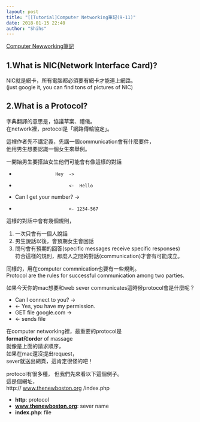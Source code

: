 ```yaml
---
layout: post
title: "[[Tutorial]Computer Networking筆記(9-11)"
date: 2018-01-15 22:40
author: "Shihs"
---
```


[Computer Newworking筆記](https://www.youtube.com/playlist?list=PL6gx4Cwl9DGBpuvPW0aHa7mKdn_k9SPKO)

## **1.What is NIC(Network Interface Card)?**
NIC就是網卡，所有電腦都必須要有網卡才能連上網路。<br>
(just google it, you can find tons of pictures of NIC)

## **2.What is a Protocol?**
字典翻譯的意思是，協議草案、禮儀。<br>
在network裡，protocol是「網路傳輸協定」。

這裡作者先不講定義，先講一個communication會有什麼要件，<br>
他用男生想要認識一個女生來舉例。

一開始男生要搭訕女生他們可能會有像這樣的對話
-                    Hey  ->
-                         <-  Hello
- Can I get your number?   -> 
-                         <- 1234-567

這樣的對話中會有幾個規則，
1. 一次只會有一個人說話
2. 男生說話以後，會預期女生會回話
3. 問句會有預期的回答(specific messages receive specific responses)<br>
符合這樣的規則，那麼人之間的對話(communication)才會有可能成立。

同樣的，用在computer commnication也要有一些規則。<br>
Protocol are the rules for successful communication among two parties.

如果今天你的mac想要和web sever communicates這時候protocol會是什麼呢？
- Can I connect to you?   ->
- <-   Yes, you have my permission.
- GET file google.com   ->
- <-  sends file

在computer networking裡，最重要的protocol是<br>
**format**和**order** of massage<br>
就像是上面的請求順序，<br>
如果在mac還沒提出request，<br>
sever就送出網頁，這肯定很怪的吧！<br>

protocol有很多種，
但我們先來看以下這個例子。<br>
這是個網址，<br>
http:// www.thenewboston.org /index.php

- **http**: protocol
- **www.thenewboston.org**: sever name
- **index.php**: file




